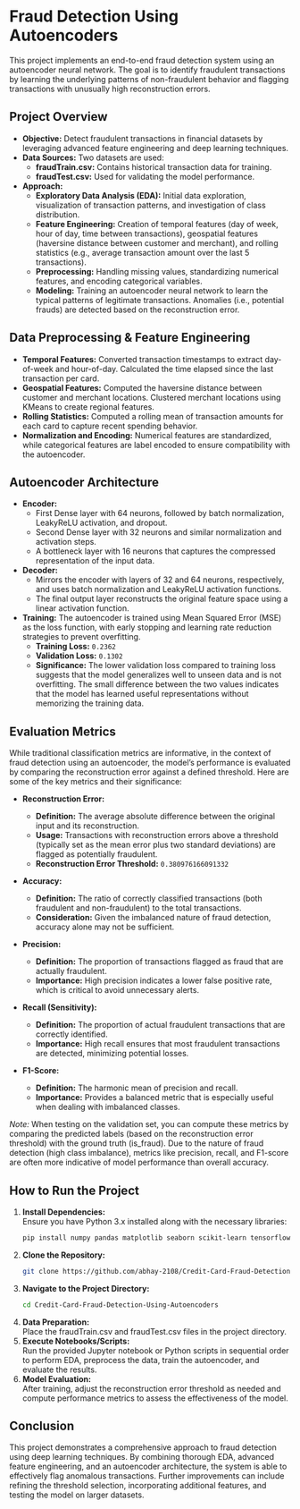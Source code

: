 # Fraud Detection Using Autoencoders

This project implements an end-to-end fraud detection system using an autoencoder neural network. The goal is to identify fraudulent transactions by learning the underlying patterns of non-fraudulent behavior and flagging transactions with unusually high reconstruction errors.

## Project Overview

- **Objective:** Detect fraudulent transactions in financial datasets by leveraging advanced feature engineering and deep learning techniques.
- **Data Sources:** Two datasets are used:
  - **fraudTrain.csv:** Contains historical transaction data for training.
  - **fraudTest.csv:** Used for validating the model performance.
- **Approach:** 
  - **Exploratory Data Analysis (EDA):** Initial data exploration, visualization of transaction patterns, and investigation of class distribution.
  - **Feature Engineering:** Creation of temporal features (day of week, hour of day, time between transactions), geospatial features (haversine distance between customer and merchant), and rolling statistics (e.g., average transaction amount over the last 5 transactions).
  - **Preprocessing:** Handling missing values, standardizing numerical features, and encoding categorical variables.
  - **Modeling:** Training an autoencoder neural network to learn the typical patterns of legitimate transactions. Anomalies (i.e., potential frauds) are detected based on the reconstruction error.

## Data Preprocessing & Feature Engineering

- **Temporal Features:** Converted transaction timestamps to extract day-of-week and hour-of-day. Calculated the time elapsed since the last transaction per card.
- **Geospatial Features:** Computed the haversine distance between customer and merchant locations. Clustered merchant locations using KMeans to create regional features.
- **Rolling Statistics:** Computed a rolling mean of transaction amounts for each card to capture recent spending behavior.
- **Normalization and Encoding:** Numerical features are standardized, while categorical features are label encoded to ensure compatibility with the autoencoder.

## Autoencoder Architecture

- **Encoder:** 
  - First Dense layer with 64 neurons, followed by batch normalization, LeakyReLU activation, and dropout.
  - Second Dense layer with 32 neurons and similar normalization and activation steps.
  - A bottleneck layer with 16 neurons that captures the compressed representation of the input data.
- **Decoder:** 
  - Mirrors the encoder with layers of 32 and 64 neurons, respectively, and uses batch normalization and LeakyReLU activation functions.
  - The final output layer reconstructs the original feature space using a linear activation function.
- **Training:** The autoencoder is trained using Mean Squared Error (MSE) as the loss function, with early stopping and learning rate reduction strategies to prevent overfitting.
  - **Training Loss:** `0.2362`
  - **Validation Loss:** `0.1302`
  - **Significance:** The lower validation loss compared to training loss suggests that the model generalizes well to unseen data and is not overfitting. The small difference between the two values indicates that the model has learned useful representations without memorizing the training data.

## Evaluation Metrics

While traditional classification metrics are informative, in the context of fraud detection using an autoencoder, the model’s performance is evaluated by comparing the reconstruction error against a defined threshold. Here are some of the key metrics and their significance:

- **Reconstruction Error:**  
  - **Definition:** The average absolute difference between the original input and its reconstruction.
  - **Usage:** Transactions with reconstruction errors above a threshold (typically set as the mean error plus two standard deviations) are flagged as potentially fraudulent.
  - **Reconstruction Error Threshold:** `0.380976166091332`
  
- **Accuracy:**  
  - **Definition:** The ratio of correctly classified transactions (both fraudulent and non-fraudulent) to the total transactions.
  - **Consideration:** Given the imbalanced nature of fraud detection, accuracy alone may not be sufficient.
  
- **Precision:**  
  - **Definition:** The proportion of transactions flagged as fraud that are actually fraudulent.
  - **Importance:** High precision indicates a lower false positive rate, which is critical to avoid unnecessary alerts.
  
- **Recall (Sensitivity):**  
  - **Definition:** The proportion of actual fraudulent transactions that are correctly identified.
  - **Importance:** High recall ensures that most fraudulent transactions are detected, minimizing potential losses.
  
- **F1-Score:**  
  - **Definition:** The harmonic mean of precision and recall.
  - **Importance:** Provides a balanced metric that is especially useful when dealing with imbalanced classes.
  
*Note:* When testing on the validation set, you can compute these metrics by comparing the predicted labels (based on the reconstruction error threshold) with the ground truth (is_fraud). Due to the nature of fraud detection (high class imbalance), metrics like precision, recall, and F1-score are often more indicative of model performance than overall accuracy.

## How to Run the Project

1. **Install Dependencies:**  
   Ensure you have Python 3.x installed along with the necessary libraries:
   ```bash
   pip install numpy pandas matplotlib seaborn scikit-learn tensorflow
   ```
2. **Clone the Repository:**
   ```bash
   git clone https://github.com/abhay-2108/Credit-Card-Fraud-Detection-Using-Autoencoders.git
   ```
3. **Navigate to the Project Directory:**
   ```bash
   cd Credit-Card-Fraud-Detection-Using-Autoencoders
   ```
4. **Data Preparation:**  
   Place the fraudTrain.csv and fraudTest.csv files in the project directory.
5. **Execute Notebooks/Scripts:**  
   Run the provided Jupyter notebook or Python scripts in sequential order to perform EDA, preprocess the data, train the autoencoder, and evaluate the results.
6. **Model Evaluation:**  
   After training, adjust the reconstruction error threshold as needed and compute performance metrics to assess the effectiveness of the model.

## Conclusion

This project demonstrates a comprehensive approach to fraud detection using deep learning techniques. By combining thorough EDA, advanced feature engineering, and an autoencoder architecture, the system is able to effectively flag anomalous transactions. Further improvements can include refining the threshold selection, incorporating additional features, and testing the model on larger datasets.

